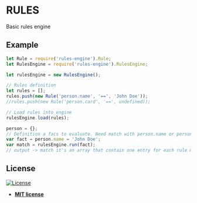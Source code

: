 # RULES

Basic rules engine

## Example

```javascript
let Rule = require('rules-engine').Rule;
let RulesEngine = require('rules-engine').RulesEngine;

let rulesEngine = new RulesEngine();

// Rules definition
let rules = [];
rules.push(new Rule('person.name', '==', 'John Doe'));
//rules.push(new Rule('person.card', '==', undefined));

// Load rules into engine
rulesEngine.load(rules);

person = {};
// Definition a facs to evaluate. Need match with person.name or person.card
var fact = person.name = 'John Doe';
var match = rulesEngine.run(fact);
// output -> match it's an array that contain one entry for each rule matched
```

## License

[![License](http://img.shields.io/:license-mit-blue.svg?style=flat-square)](http://badges.mit-license.org)

- **[MIT license](http://opensource.org/licenses/mit-license.php)**
